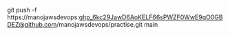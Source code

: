 git push -f https://manojawsdevops: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@github.com/manojawsdevops/practise.git main
